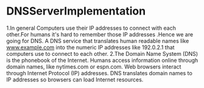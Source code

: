 # DNSServerImplementation
1.In general Computers use their IP addresses to connect with each other.For humans it's hard to remember those IP addresses .Hence we are going for DNS. 
A DNS service that translates human readable names like www.example.com into the numeric IP addresses like 192.0.2.1 that computers use to connect to each other. 2.The Domain Name System (DNS) is the phonebook of the Internet. 
Humans access information online through domain names, like nytimes.com or espn.com. Web browsers interact through Internet Protocol (IP) addresses. DNS translates domain names to IP addresses so browsers can load Internet resources.

